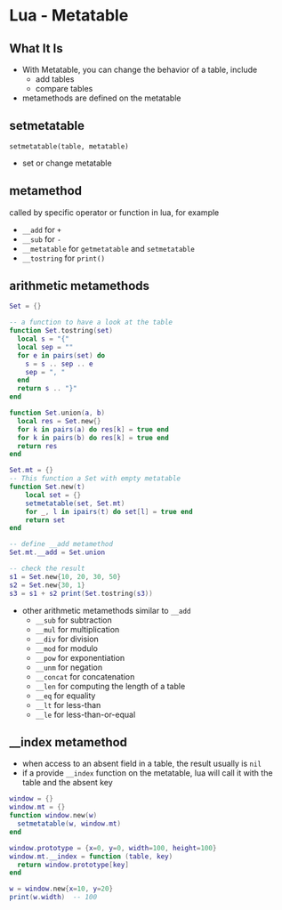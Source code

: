 # Lua - Metatable

## What It Is

- With Metatable, you can change the behavior of a table, include
  - add tables
  - compare tables
- metamethods are defined on the metatable

## setmetatable

`setmetatable(table, metatable)`

- set or change metatable

## metamethod

called by specific operator or function in lua, for example

- `__add` for `+`
- `__sub` for `-`
- `__metatable` for `getmetatable` and `setmetatable`
- `__tostring` for `print()`

## arithmetic metamethods

```lua
Set = {}

-- a function to have a look at the table
function Set.tostring(set)
  local s = "{"
  local sep = ""
  for e in pairs(set) do
    s = s .. sep .. e
    sep = ", "
  end
  return s .. "}"
end

function Set.union(a, b)
  local res = Set.new{}
  for k in pairs(a) do res[k] = true end
  for k in pairs(b) do res[k] = true end
  return res
end

Set.mt = {}
-- This function a Set with empty metatable
function Set.new(t)
    local set = {}
    setmetatable(set, Set.mt)
    for _, l in ipairs(t) do set[l] = true end
    return set
end

-- define __add metamethod
Set.mt.__add = Set.union

-- check the result
s1 = Set.new{10, 20, 30, 50}
s2 = Set.new{30, 1}
s3 = s1 + s2 print(Set.tostring(s3))
```

- other arithmetic metamethods similar to `__add`
  - `__sub` for subtraction
  - `__mul` for multiplication
  - `__div` for division
  - `__mod` for modulo
  - `__pow` for exponentiation
  - `__unm` for negation
  - `__concat` for concatenation
  - `__len` for computing the length of a table
  - `__eq` for equality
  - `__lt` for less-than
  - `__le` for less-than-or-equal

## __index metamethod

- when access to an absent field in a table, the result usually is `nil`
- if a provide `__index` function on the metatable, lua will call it with the table and the absent key

```lua
window = {}
window.mt = {}
function window.new(w)
  setmetatable(w, window.mt)
end

window.prototype = {x=0, y=0, width=100, height=100}
window.mt.__index = function (table, key)
  return window.prototype[key]
end

w = window.new{x=10, y=20}
print(w.width)  -- 100
```
